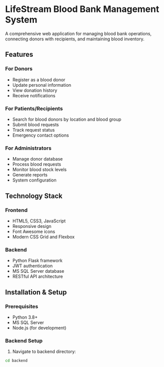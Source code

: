 # LifeStream Blood Bank Management System

A comprehensive web application for managing blood bank operations, connecting donors with recipients, and maintaining blood inventory.

## Features

### For Donors
- Register as a blood donor
- Update personal information
- View donation history
- Receive notifications

### For Patients/Recipients
- Search for blood donors by location and blood group
- Submit blood requests
- Track request status
- Emergency contact options

### For Administrators
- Manage donor database
- Process blood requests
- Monitor blood stock levels
- Generate reports
- System configuration

## Technology Stack

### Frontend
- HTML5, CSS3, JavaScript
- Responsive design
- Font Awesome icons
- Modern CSS Grid and Flexbox

### Backend
- Python Flask framework
- JWT authentication
- MS SQL Server database
- RESTful API architecture

## Installation & Setup

### Prerequisites
- Python 3.8+
- MS SQL Server
- Node.js (for development)

### Backend Setup

1. Navigate to backend directory:
```bash
cd backend